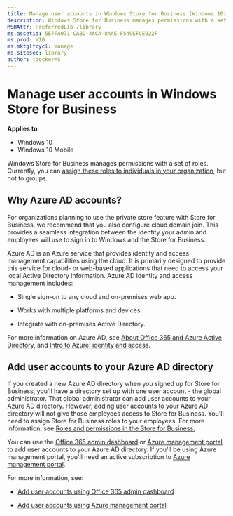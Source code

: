 ```yaml
---
title: Manage user accounts in Windows Store for Business (Windows 10)
description: Windows Store for Business manages permissions with a set of roles. Currently you can assign these roles to individuals in your organization but not to groups.
MSHAttr: PreferredLib /library
ms.assetid: 5E7FA071-CABD-4ACA-8AAE-F549EFCE922F
ms.prod: W10
ms.mktglfcycl: manage
ms.sitesec: library
author: jdeckerMS
---
```


# Manage user accounts in Windows Store for Business


**Applies to**

-   Windows 10
-   Windows 10 Mobile

Windows Store for Business manages permissions with a set of roles. Currently, you can [assign these roles to individuals in your organization](roles-and-permissions-in-the-windows-store-for-business.md), but not to groups.

## Why Azure AD accounts?


For organizations planning to use the private store feature with Store for Business, we recommend that you also configure cloud domain join. This provides a seamless integration between the identity your admin and employees will use to sign in to Windows and the Store for Business.

Azure AD is an Azure service that provides identity and access management capabilities using the cloud. It is primarily designed to provide this service for cloud- or web-based applications that need to access your local Active Directory information. Azure AD identity and access management includes:

-   Single sign-on to any cloud and on-premises web app.

-   Works with multiple platforms and devices.

-   Integrate with on-premises Active Directory.

For more information on Azure AD, see [About Office 365 and Azure Active Directory](http://go.microsoft.com/fwlink/p/?LinkId=708612), and [Intro to Azure: identity and access](http://go.microsoft.com/fwlink/p/?LinkId=708611).

## Add user accounts to your Azure AD directory


If you created a new Azure AD directory when you signed up for Store for Business, you'll have a directory set up with one user account - the global administrator. That global administrator can add user accounts to your Azure AD directory. However, adding user accounts to your Azure AD directory will not give those employees access to Store for Business. You'll need to assign Store for Business roles to your employees. For more information, see [Roles and permissions in the Store for Business.](roles-and-permissions-in-the-windows-store-for-business.md)

You can use the [Office 365 admin dashboard](http://go.microsoft.com/fwlink/p/?LinkId=708616) or [Azure management portal](http://go.microsoft.com/fwlink/p/?LinkId=691086) to add user accounts to your Azure AD directory. If you'll be using Azure management portal, you'll need an active subscription to [Azure management portal](http://go.microsoft.com/fwlink/p/?LinkId=708617).

For more information, see:

-   [Add user accounts using Office 365 admin dashboard](http://go.microsoft.com/fwlink/p/?LinkId=708618)

-   [Add user accounts using Azure management portal](http://go.microsoft.com/fwlink/p/?LinkId=708619)

 

 





